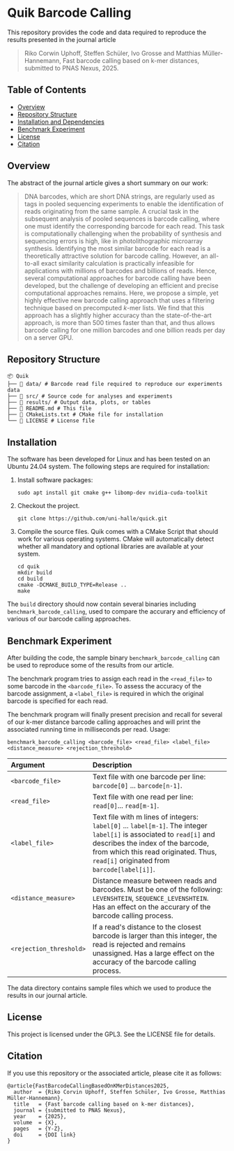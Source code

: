 # Quik Barcode Calling

This repository provides the code and data required to reproduce the results presented in the journal article

> Riko Corwin Uphoff, Steffen Schüler, Ivo Grosse and Matthias Müller-Hannemann,
> Fast barcode calling based on k-mer distances,
> submitted to PNAS Nexus, 2025.


## Table of Contents
- [Overview](#overview)
- [Repository Structure](#repository-structure)
- [Installation and Dependencies](#installation)
- [Benchmark Experiment](#benchmark-experiment)
- [License](#license)
- [Citation](#citation)

## Overview

The abstract of the journal article gives a short summary on our work:

> DNA barcodes, which are short DNA strings, are regularly used as tags in pooled sequencing experiments to enable the identification of reads originating from the same sample.
> A crucial task in the subsequent analysis of pooled sequences is barcode calling, where one must identify the corresponding barcode for each read.
> This task is computationally challenging when the probability of synthesis and sequencing errors is high, like in photolithographic microarray synthesis.
> Identifying the most similar barcode for each read is a theoretically attractive solution for barcode calling. However, an all-to-all exact similarity calculation is practically infeasible for applications with millions of barcodes and billions of reads.
> Hence, several computational approaches for barcode calling have been developed, but the challenge of developing an efficient and precise computational approaches remains.
>Here, we propose a simple, yet highly effective new barcode calling approach that uses a filtering technique based on precomputed $k$-mer lists.
> We find that this approach has a slightly higher accuracy than the state-of-the-art approach, is more than 500 times
>faster than that, and thus allows barcode calling for one million barcodes and one billion reads per day on a server GPU.


## Repository Structure

```
📦 Quik
├── 📁 data/ # Barcode read file required to reproduce our experiments data 
├── 📁 src/ # Source code for analyses and experiments 
├── 📁 results/ # Output data, plots, or tables 
├── 📄 README.md # This file 
├── 📄 CMakeLists.txt # CMake file for installation
└── 📄 LICENSE # License file
```

 
## Installation

The software has been developed for Linux and has been tested on an Ubuntu 24.04 system. The following steps are required for installation:

1. Install software packages:

       sudo apt install git cmake g++ libomp-dev nvidia-cuda-toolkit

2. Checkout the project.

       git clone https://github.com/uni-halle/quick.git

3. Compile the source files. Quik comes with a CMake Script that should work for various operating systems. CMake will automatically detect whether all mandatory and optional libraries are available at your system.

       cd quik
       mkdir build
       cd build
       cmake -DCMAKE_BUILD_TYPE=Release ..
       make

The `build` directory should now contain several binaries including `benchmark_barcode_calling`, used to compare the accurary and efficiency of various of our barcode calling approaches.

## Benchmark Experiment

After building the code, the sample binary `benchmark_barcode_calling` can be used to reproduce some of the results from our article. 

The benchmark program tries to assign each read in the `<read_file>` to some barcode in the `<barcode_file>`. To assess the accuracy of the barcode assignment, a `<label_file>` is required in which the original barcode is specified for each read. 

The benchmark program will finally present precision and recall for several of our k-mer distance barcode calling approaches and will print the associated running time in milliseconds per read. Usage:

    benchmark_barcode_calling <barcode_file> <read_file> <label_file> <distance_measure> <rejection_threshold>


| Argument               | Description   |
|:---------------------|:--------------|
| `<barcode_file>`     | Text file with one barcode per line: `barcode[0]` ... `barcode[n-1]`. |
| `<read_file>`        | Text file with one read per line: `read[0]`... `read[m-1]`.           |
| `<label_file>`       | Text file with m lines of integers: `label[0]` ... `label[m-1]`. The integer `label[i]` is associated to `read[i]` and describes the index of the barcode, from which this read originated. Thus, `read[i]` originated from `barcode[label[i]]`.      |
| `<distance_measure>` | Distance measure between reads and barcodes. Must be one of the following: `LEVENSHTEIN`, `SEQUENCE_LEVENSHTEIN`. Has an effect on the accurary of the barcode calling process.     |
| `<rejection_threshold>`  | If a read's distance to the closest barcode is larger than this integer, the read is rejected and remains unassigned. Has a large effect on the accuracy of the barcode calling process.    |

The data directory contains sample files which we used to produce the results in our journal article.

## License

This project is licensed under the GPL3. See the LICENSE file for details.

## Citation

If you use this repository or the associated article, please cite it as follows:

```
@article{FastBarcodeCallingBasedOnKMerDistances2025,
  author  = {Riko Corvin Uphoff, Steffen Schüler, Ivo Grosse, Matthias Müller-Hannemann},
  title   = {Fast barcode calling based on k-mer distances},
  journal = {submitted to PNAS Nexus},
  year    = {2025},
  volume  = {X},
  pages   = {Y-Z},
  doi     = {DOI link}
}
```
